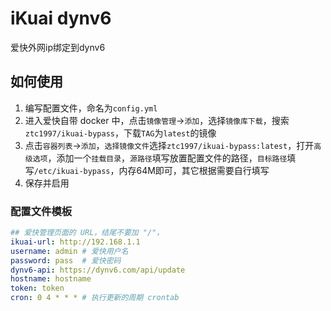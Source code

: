 # iKuai dynv6
爱快外网ip绑定到dynv6

## 如何使用

1. 编写配置文件，命名为`config.yml`
2. 进入爱快自带 docker 中，点击`镜像管理`->`添加`，选择`镜像库下载`，搜索`ztc1997/ikuai-bypass`，下载`TAG`为`latest`的镜像
3. 点击`容器列表`->`添加`，`选择镜像文件`选择`ztc1997/ikuai-bypass:latest`，打开`高级选项`，添加一个`挂载目录`，`源路径`填写放置配置文件的路径，`目标路径`填写`/etc/ikuai-bypass`，内存64M即可，其它根据需要自行填写
4. 保存并启用

### 配置文件模板

```yaml
## 爱快管理页面的 URL，结尾不要加 "/"，
ikuai-url: http://192.168.1.1 
username: admin # 爱快用户名
password: pass  # 爱快密码
dynv6-api: https://dynv6.com/api/update
hostname: hostname
token: token
cron: 0 4 * * * # 执行更新的周期 crontab
```
